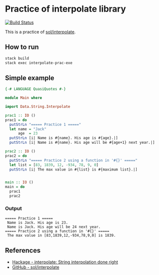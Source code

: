 # Practice of interpolate library
[![Build Status](https://travis-ci.org/nwtgck/interpolate-prac-haskell.svg?branch=master)](https://travis-ci.org/nwtgck/interpolate-prac-haskell)

This is a practice of [sol/interpolate](https://github.com/sol/interpolate).


## How to run

```bash
stack build
stack exec interpolate-prac-exe
```

## Simple example

```hs
{-# LANGUAGE QuasiQuotes #-}

module Main where

import Data.String.Interpolate

prac1 :: IO ()
prac1 = do
  putStrLn "===== Practice 1 ====="
  let name = "Jack"
      age  = 23
  putStrLn [i| Name is #{name}. His age is #{age}.|]
  putStrLn [i| Name is #{name}. His age will be #{age+1} next year.|]

prac2 :: IO ()
prac2 = do
  putStrLn "===== Practice 2 using a function in '#{}' ====="
  let list = [83, 1839, 12, -934, 78, 9, 0]
  putStrLn [i| The max value in #{list} is #{maximum list}.|]


main :: IO ()
main = do
  prac1
  prac2
```

### Output

```
===== Practice 1 =====
 Name is Jack. His age is 23.
 Name is Jack. His age will be 24 next year.
===== Practice 2 using a function in '#{}' =====
 The max value in [83,1839,12,-934,78,9,0] is 1839.
```



## References
* [Hackage - interpolate: String interpolation done right](https://hackage.haskell.org/package/interpolate)
* [GitHub - sol/interpolate](https://github.com/sol/interpolate) 
